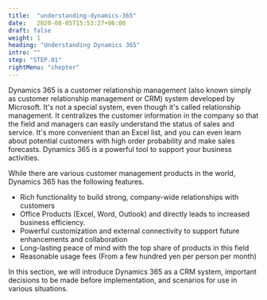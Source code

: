 ```yaml
---
title:  "understanding-dynamics-365"
date:   2020-08-05T15:53:27+06:00
draft: false
weight: 1
heading: "Understanding Dynamics 365"
intro: ""
step: "STEP.01"
rightMenu: "chepter"
---
```


<!-- Intro -->
Dynamics 365 is a customer relationship management (also known simply as customer relationship management or CRM) system developed by Microsoft. It's not a special system, even though it's called relationship management. It centralizes the customer information in the company so that the field and managers can easily understand the status of sales and service. It's more convenient than an Excel list, and you can even learn about potential customers with high order probability and make sales forecasts. Dynamics 365 is a powerful tool to support your business activities.

While there are various customer management products in the world, Dynamics 365 has the following features.

* Rich functionality to build strong, company-wide relationships with customers
* Office Products (Excel, Word, Outlook) and directly leads to increased business efficiency.
* Powerful customization and external connectivity to support future enhancements and collaboration
* Long-lasting peace of mind with the top share of products in this field
* Reasonable usage fees (From a few hundred yen per person per month)

In this section, we will introduce Dynamics 365 as a CRM system, important decisions to be made before implementation, and scenarios for use in various situations.